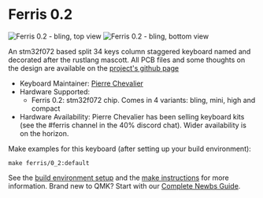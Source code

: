 # Ferris 0.2

![Ferris 0.2 - bling, top view](https://i.imgur.com/LwKlmnzh.jpg)
![Ferris 0.2 - bling, bottom view](https://i.imgur.com/qGnYGVOh.jpg)

An stm32f072 based split 34 keys column staggered keyboard named and decorated after the rustlang mascott. All PCB files and some thoughts on the design are available on the [project's github page](https://github.com/pierrechevalier83/ferris)

* Keyboard Maintainer: [Pierre Chevalier](https://github.com/pierrechevalier83)
* Hardware Supported:
	* Ferris 0.2: stm32f072 chip. Comes in 4 variants: bling, mini, high and compact
* Hardware Availability: Pierre Chevalier has been selling keyboard kits (see the #ferris channel in the 40% discord chat). Wider availability is on the horizon.

Make examples for this keyboard (after setting up your build environment):

    make ferris/0_2:default

See the [build environment setup](https://docs.qmk.fm/#/getting_started_build_tools) and the [make instructions](https://docs.qmk.fm/#/getting_started_make_guide) for more information. Brand new to QMK? Start with our [Complete Newbs Guide](https://docs.qmk.fm/#/newbs).
